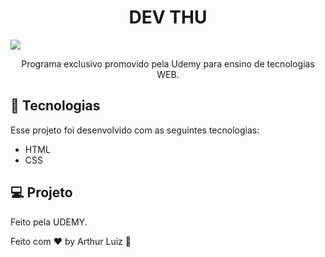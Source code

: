 <h1 align="center"> DEV THU </h1>

<img src="/imagens/devthu.png">

<p align="center">
Programa exclusivo promovido pela Udemy para ensino de tecnologias WEB.

## 🚀 Tecnologias

Esse projeto foi desenvolvido com as seguintes tecnologias:

- HTML
- CSS
## 💻 Projeto

Feito pela UDEMY.


Feito com ♥ by Arthur Luiz :wave:
